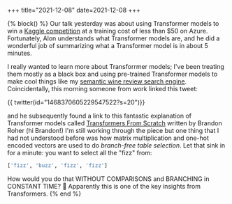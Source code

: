 +++
title="2021-12-08"
date=2021-12-08
+++

{% block() %}
Our talk yesterday was about using Transformer models to win a [Kaggle
competition](https://www.kaggle.com/c/riiid-test-answer-prediction) at a
training cost of less than $50 on Azure. Fortunately, Alon understands what
Transformer models are, and he did a wonderful job of summarizing what a
Transformer model is in about 5 minutes.

I really wanted to learn more about Transforrmer models; I've been treating
them mostly as a black box and using pre-trained Transformer models to make
cool things like my [semantic wine review search
engine](https://github.com/jflam/wine). Coincidentally, this morning someone
from work linked this tweet:

{{ twitter(id="1468370605229547522?s=20")}}

and he subsequently found a link to this fantastic explanation of Transformer
models called [Transformers From
Scratch](https://e2eml.school/transformers.html) written by Brandon Roher (hi
Brandon!) I'm still working through the piece but one thing that I had not
understood before was how matrix multiplication and one-hot encoded vectors
are used to do _branch-free table selection_. Let that sink in for a minute:
you want to select all the "fizz" from:

```python
['fizz', 'buzz', 'fizz', 'fizz']
```

How would you do that WITHOUT COMPARISONS and BRANCHING in CONSTANT TIME?
:exploding_head: Apparently this is one of the key insights from Transformers.
{% end %}

